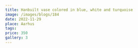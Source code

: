 ```yaml
---
title: Hanbuilt vase colored in blue, white and turquoise
image: /images/blogs/184
date: 2022-11-29
place: Aarhus
tags:
price: 350
gallery: 3
---
```

